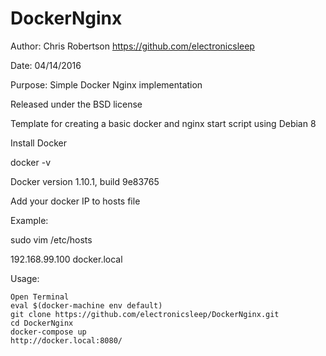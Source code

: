 # DockerNginx

Author: Chris Robertson https://github.com/electronicsleep

Date: 04/14/2016

Purpose: Simple Docker Nginx implementation

Released under the BSD license


Template for creating a basic docker and nginx start script using Debian 8

Install Docker

docker -v

Docker version 1.10.1, build 9e83765

Add your docker IP to hosts file

Example:

sudo vim /etc/hosts

192.168.99.100 	docker.local

Usage:
```
Open Terminal
eval $(docker-machine env default)
git clone https://github.com/electronicsleep/DockerNginx.git
cd DockerNginx
docker-compose up
http://docker.local:8080/
```
